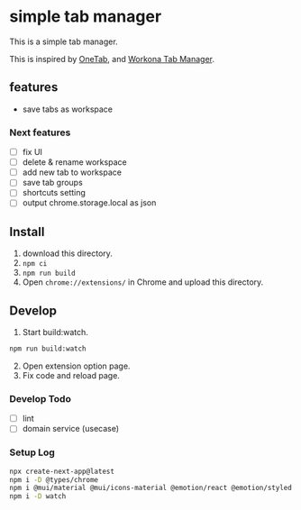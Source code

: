 # simple tab manager

This is a simple tab manager.

This is inspired by [OneTab](https://www.one-tab.com/), and [Workona Tab Manager](https://workona.com/tab-manager/).

## features

- save tabs as workspace

### Next features

- [ ] fix UI
- [ ] delete & rename workspace
- [ ] add new tab to workspace
- [ ] save tab groups
- [ ] shortcuts setting
- [ ] output chrome.storage.local as json

## Install

1. download this directory.
2. `npm ci`
3. `npm run build`
4. Open `chrome://extensions/` in Chrome and upload this directory.

## Develop

1. Start build:watch.

```bash
npm run build:watch
```

2. Open extension option page.
3. Fix code and reload page.

### Develop Todo

- [ ] lint
- [ ] domain service (usecase)

### Setup Log

```bash
npx create-next-app@latest
npm i -D @types/chrome
npm i @mui/material @mui/icons-material @emotion/react @emotion/styled
npm i -D watch
```
